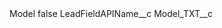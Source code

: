 <?xml version="1.0" encoding="UTF-8"?>
<CustomMetadata xmlns="http://soap.sforce.com/2006/04/metadata" xmlns:xsi="http://www.w3.org/2001/XMLSchema-instance" xmlns:xsd="http://www.w3.org/2001/XMLSchema">
    <label>Model</label>
    <protected>false</protected>
    <values>
        <field>LeadFieldAPIName__c</field>
        <value xsi:type="xsd:string">Model_TXT__c</value>
    </values>
</CustomMetadata>
